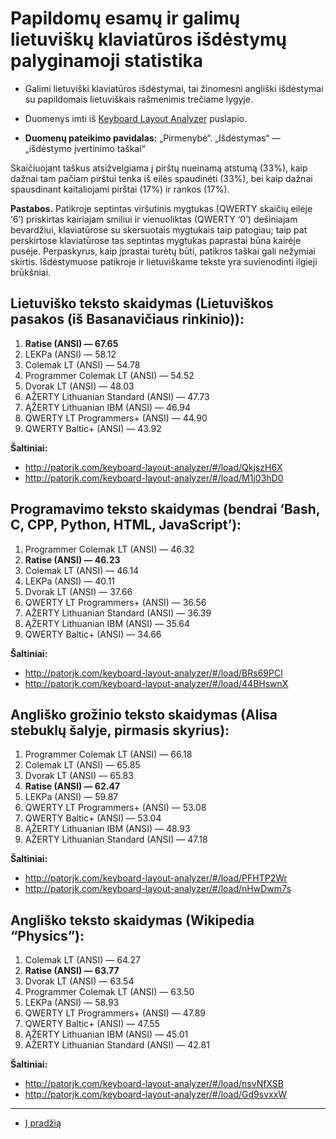 
# Papildomų esamų ir galimų lietuviškų klaviatūros išdėstymų palyginamoji statistika

+ Galimi lietuviški klaviatūros išdėstymai, tai žinomesni angliški išdėstymai su papildomais lietuviškais rašmenimis trečiame lygyje.

+ Duomenys imti iš [Keyboard Layout Analyzer](http://patorjk.com/keyboard-layout-analyzer/#/main) puslapio.

+ __Duomenų pateikimo pavidalas:__ „Pirmenybė“. „Išdėstymas“ — „išdėstymo įvertinimo taškai“

Skaičiuojant taškus atsižvelgiama į pirštų nueinamą atstumą (33%), kaip dažnai tam pačiam pirštui tenka iš eilės spaudinėti (33%), bei kaip dažnai spausdinant kaitaliojami pirštai (17%) ir rankos (17%).

__Pastabos.__ Patikroje septintas viršutinis mygtukas (QWERTY skaičių eilėje ‘6’) priskirtas kairiajam smiliui ir vienuoliktas (QWERTY ‘0’) dešiniajam bevardžiui, klaviatūrose su skersuotais mygtukais taip patogiau; taip pat perskirtose klaviatūrose tas septintas mygtukas paprastai būna kairėje pusėje. Perpaskyrus, kaip įprastai turėtų būti, patikros taškai gali nežymiai skirtis. Išdėstymuose patikroje ir lietuviškame tekste yra suvienodinti ilgieji brūkšniai.

## Lietuviško teksto skaidymas (Lietuviškos pasakos (iš Basanavičiaus rinkinio)):

1. __Ratise (ANSI) — 67.65__
2. LEKPa (ANSI) — 58.12
3. Colemak LT (ANSI) — 54.78
4. Programmer Colemak LT (ANSI) — 54.52
5. Dvorak LT (ANSI) — 48.03
6. AŽERTY Lithuanian Standard (ANSI) — 47.73
7. ĄŽERTY Lithuanian IBM (ANSI) — 46.94
8. QWERTY LT Programmers+ (ANSI) — 44.90
9. QWERTY Baltic+ (ANSI) — 43.92

__Šaltiniai:__

+ http://patorjk.com/keyboard-layout-analyzer/#/load/QkjszH6X
+ http://patorjk.com/keyboard-layout-analyzer/#/load/M1j03hD0

## Programavimo teksto skaidymas (bendrai ‘Bash, C, CPP, Python, HTML, JavaScript’):

1. Programmer Colemak LT (ANSI) — 46.32
2. __Ratise (ANSI) — 46.23__
3. Colemak LT (ANSI) — 46.14
4. LEKPa (ANSI) — 40.11
5. Dvorak LT (ANSI) — 37.66
6. QWERTY LT Programmers+ (ANSI) — 36.56
7. AŽERTY Lithuanian Standard (ANSI) — 36.39
8. ĄŽERTY Lithuanian IBM (ANSI) — 35.64
9. QWERTY Baltic+ (ANSI) — 34.66

__Šaltiniai:__

+ http://patorjk.com/keyboard-layout-analyzer/#/load/BRs69PCl
+ http://patorjk.com/keyboard-layout-analyzer/#/load/44BHswnX

## Angliško grožinio teksto skaidymas (Alisa stebuklų šalyje, pirmasis skyrius):

1. Programmer Colemak LT (ANSI) — 66.18
2. Colemak LT (ANSI) — 65.85
3. Dvorak LT (ANSI) — 65.83
4. __Ratise (ANSI) — 62.47__
5. LEKPa (ANSI) — 59.87
6. QWERTY LT Programmers+ (ANSI) — 53.08
7. QWERTY Baltic+ (ANSI) — 53.04
8. ĄŽERTY Lithuanian IBM (ANSI) — 48.93
9. AŽERTY Lithuanian Standard (ANSI) — 47.18

__Šaltiniai:__

+ http://patorjk.com/keyboard-layout-analyzer/#/load/PFHTP2Wr
+ http://patorjk.com/keyboard-layout-analyzer/#/load/nHwDwm7s

## Angliško teksto skaidymas (Wikipedia “Physics”):

1. Colemak LT (ANSI) — 64.27
2. __Ratise (ANSI) — 63.77__
3. Dvorak LT (ANSI) — 63.54
4. Programmer Colemak LT (ANSI) — 63.50
5. LEKPa (ANSI) — 58.93
6. QWERTY LT Programmers+ (ANSI) — 47.89
7. QWERTY Baltic+ (ANSI) — 47.55
8. ĄŽERTY Lithuanian IBM (ANSI) — 45.01
9. AŽERTY Lithuanian Standard (ANSI) — 42.81

__Šaltiniai:__

+ http://patorjk.com/keyboard-layout-analyzer/#/load/nsvNfXSB
+ http://patorjk.com/keyboard-layout-analyzer/#/load/Gd9svxxW

-----------------------------------------

+ [Į pradžią](../README.md)


